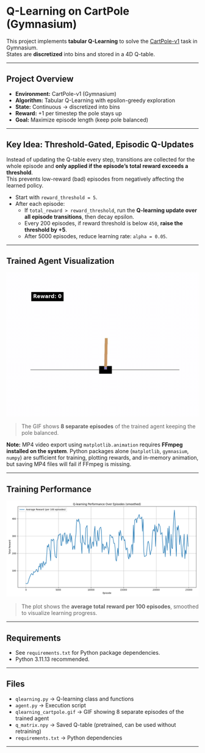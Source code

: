 # Q-Learning on CartPole (Gymnasium)

This project implements **tabular Q-Learning** to solve the [CartPole-v1](https://gymnasium.farama.org/environments/classic_control/cart_pole/) task in Gymnasium.  
States are **discretized** into bins and stored in a 4D Q-table.

---

## Project Overview
- **Environment:** CartPole-v1 (Gymnasium)
- **Algorithm:** Tabular Q-Learning with epsilon-greedy exploration
- **State:** Continuous → discretized into bins
- **Reward:** +1 per timestep the pole stays up
- **Goal:** Maximize episode length (keep pole balanced)

---

## Key Idea: Threshold-Gated, Episodic Q-Updates
Instead of updating the Q-table every step, transitions are collected for the whole episode and **only applied if the episode’s total reward exceeds a threshold**.  
This prevents low-reward (bad) episodes from negatively affecting the learned policy.

- Start with `reward_threshold = 5`.
- After each episode:
  - If `total_reward > reward_threshold`, run the **Q-learning update over all episode transitions**, then decay epsilon.
  - Every 200 episodes, if reward threshold is below `450`, **raise the threshold by +5**.
  - After 5000 episodes, reduce learning rate: `alpha = 0.05`.

---

## Trained Agent Visualization

![Trained CartPole Agent](qlearning_cartpole.gif)  

> The GIF shows **8 separate episodes** of the trained agent keeping the pole balanced.

**Note:** MP4 video export using `matplotlib.animation` requires **FFmpeg installed on the system**. Python packages alone (`matplotlib`, `gymnasium`, `numpy`) are sufficient for training, plotting rewards, and in-memory animation, but saving MP4 files will fail if FFmpeg is missing.

---

## Training Performance

![Training Rewards](training_rewards.png)  

> The plot shows the **average total reward per 100 episodes**, smoothed to visualize learning progress.

---

## Requirements

- See `requirements.txt` for Python package dependencies.  
- Python 3.11.13 recommended.

---

## Files

- `qlearning.py` → Q-learning class and functions
- `agent.py` → Execution script
- `qlearning_cartpole.gif` → GIF showing 8 separate episodes of the trained agent
- `q_matrix.npy` → Saved Q-table (pretrained, can be used without retraining)  
- `requirements.txt` → Python dependencies
---
